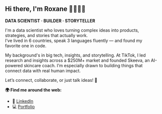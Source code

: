 ## Hi there, I'm Roxane 👋👩🏽‍💻  

**DATA SCIENTIST · BUILDER · STORYTELLER**

I'm a data scientist who loves turning complex ideas into products, strategies, and stories that actually work.  
I’ve lived in 6 countries, speak 3 languages fluently — and found my favorite one in code.

My background's in big tech, insights, and storytelling. At TikTok, I led research and insights across a $250M+ market and founded Skeeva, an AI-powered skincare coach. I’m especially drawn to building things that connect data with real human impact.

Let’s connect, collaborate, or just talk ideas! 🧠

**🌍 Find me around the web:**

- 📝 [LinkedIn](https://www.linkedin.com/in/roxanepeloux)
- 💻 [Portfolio](https://troopl.com/roxanepeloux)
